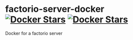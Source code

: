 # factorio-server-docker [![Docker Stars](https://img.shields.io/docker/stars/deniszholob/factorio-server-docker.svg)](https://hub.docker.com/r/deniszholob/factorio-server-docker/) [![Docker Stars](https://img.shields.io/docker/stars/deniszholob/factorio-server-docker.svg)](https://hub.docker.com/r/deniszholob/factorio-server-docker/)
Docker for a factorio server
